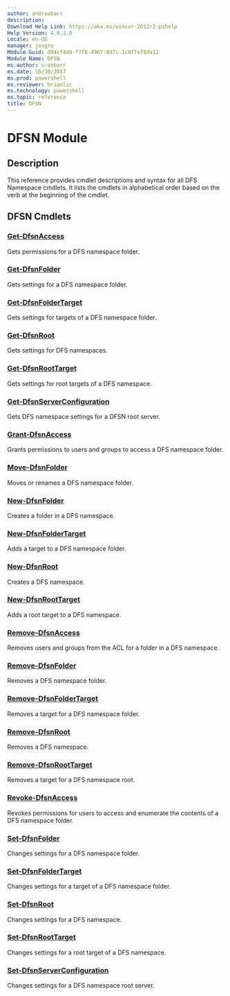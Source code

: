 ```yaml
---
author: andreabarr
description: 
Download Help Link: https://aka.ms/winsvr-2012r2-pshelp
Help Version: 4.0.2.0
Locale: en-US
manager: jasgro
Module Guid: d94cf4d4-f7f8-4967-8d7c-1c9ffef8da12
Module Name: DFSN
ms.author: v-anbarr
ms.date: 10/30/2017
ms.prod: powershell
ms.reviewer: brianlic
ms.technology: powershell
ms.topic: reference
title: DFSN
---
```


# DFSN Module
## Description
This reference provides cmdlet descriptions and syntax for all DFS Namespace cmdlets. 
It lists the cmdlets in alphabetical order based on the verb at the beginning of the cmdlet.

## DFSN Cmdlets
### [Get-DfsnAccess](./Get-DfsnAccess.md)
Gets permissions for a DFS namespace folder.

### [Get-DfsnFolder](./Get-DfsnFolder.md)
Gets settings for a DFS namespace folder.

### [Get-DfsnFolderTarget](./Get-DfsnFolderTarget.md)
Gets settings for targets of a DFS namespace folder.

### [Get-DfsnRoot](./Get-DfsnRoot.md)
Gets settings for DFS namespaces.

### [Get-DfsnRootTarget](./Get-DfsnRootTarget.md)
Gets settings for root targets of a DFS namespace.

### [Get-DfsnServerConfiguration](./Get-DfsnServerConfiguration.md)
Gets DFS namespace settings for a DFSN root server.

### [Grant-DfsnAccess](./Grant-DfsnAccess.md)
Grants permissions to users and groups to access a DFS namespace folder.

### [Move-DfsnFolder](./Move-DfsnFolder.md)
Moves or renames a DFS namespace folder.

### [New-DfsnFolder](./New-DfsnFolder.md)
Creates a folder in a DFS namespace.

### [New-DfsnFolderTarget](./New-DfsnFolderTarget.md)
Adds a target to a DFS namespace folder.

### [New-DfsnRoot](./New-DfsnRoot.md)
Creates a DFS namespace.

### [New-DfsnRootTarget](./New-DfsnRootTarget.md)
Adds a root target to a DFS namespace.

### [Remove-DfsnAccess](./Remove-DfsnAccess.md)
Removes users and groups from the ACL for a folder in a DFS namespace.

### [Remove-DfsnFolder](./Remove-DfsnFolder.md)
Removes a DFS namespace folder.

### [Remove-DfsnFolderTarget](./Remove-DfsnFolderTarget.md)
Removes a target for a DFS namespace folder.

### [Remove-DfsnRoot](./Remove-DfsnRoot.md)
Removes a DFS namespace.

### [Remove-DfsnRootTarget](./Remove-DfsnRootTarget.md)
Removes a target for a DFS namespace root.

### [Revoke-DfsnAccess](./Revoke-DfsnAccess.md)
Revokes permissions for users to access and enumerate the contents of a DFS namespace folder.

### [Set-DfsnFolder](./Set-DfsnFolder.md)
Changes settings for a DFS namespace folder.

### [Set-DfsnFolderTarget](./Set-DfsnFolderTarget.md)
Changes settings for a target of a DFS namespace folder.

### [Set-DfsnRoot](./Set-DfsnRoot.md)
Changes settings for a DFS namespace.

### [Set-DfsnRootTarget](./Set-DfsnRootTarget.md)
Changes settings for a root target of a DFS namespace.

### [Set-DfsnServerConfiguration](./Set-DfsnServerConfiguration.md)
Changes settings for a DFS namespace root server.

